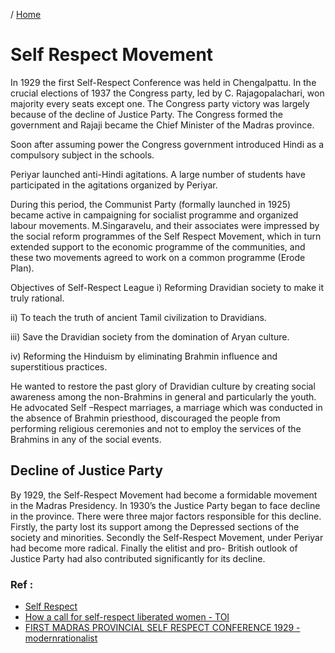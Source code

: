/ [Home](index.md)

# Self Respect Movement

In 1929 the first Self-Respect Conference was held in Chengalpattu. In the crucial elections of 1937 the Congress party, led by C. Rajagopalachari, won majority every seats except one. The Congress party victory was largely because of the decline of Justice Party. The Congress formed the government and Rajaji became the Chief Minister of the Madras province.

Soon after assuming power the Congress government introduced Hindi as a compulsory subject in the schools.

Periyar launched anti-Hindi agitations. A large number of students have participated in the agitations organized by Periyar.

During this period, the Communist Party (formally launched in 1925) became active in campaigning for socialist programme and organized labour movements. M.Singaravelu, and their associates were impressed by the social reform programmes of the Self Respect Movement, which in turn extended support to the economic programme of the communities, and these two movements agreed to work on a common programme (Erode Plan).

Objectives of Self-Respect League
i)           Reforming Dravidian society to make it truly rational.

ii)        To teach the truth of ancient Tamil civilization to Dravidians.

iii)      Save the Dravidian society from the domination of Aryan culture.

iv)      Reforming the Hinduism by eliminating Brahmin influence and superstitious practices.

He wanted to restore the past glory of Dravidian culture by creating social awareness among the non-Brahmins in general and particularly the youth. He advocated Self –Respect marriages, a marriage which was conducted in the absence of Brahmin priesthood, discouraged the people from performing religious ceremonies and not to employ the services of the Brahmins in any of the social events.

## Decline of Justice Party

By 1929, the Self-Respect Movement had become a formidable movement in the Madras Presidency. In 1930’s the Justice Party began to face decline in the province. There were three major factors responsible for this decline. Firstly, the party lost its support among the Depressed sections of the society and minorities. Secondly the Self-Respect Movement, under Periyar had become more radical. Finally the elitist and pro- British outlook of Justice Party had also contributed significantly for its decline.


### Ref :

  * [Self Respect](https://www.nytimes.com/1929/12/12/archives/selfrespect-of-the-poor.html)
  * [How a call for self-respect liberated women - TOI](https://timesofindia.indiatimes.com/blogs/tracking-indian-communities/how-a-call-for-self-respect-liberated-women/)
  * [FIRST MADRAS PROVINCIAL SELF RESPECT CONFERENCE 1929 - modernrationalist](http://modernrationalist.com/first-madras-provincial-self-respect-conference-1929/)
